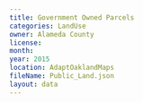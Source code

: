```yaml
---
title: Government Owned Parcels
categories: LandUse
owner: Alameda County
license:
month: 
year: 2015
location: AdaptOaklandMaps
fileName: Public_Land.json
layout: data
---
```



